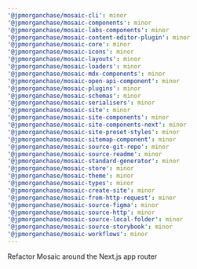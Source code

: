 ```yaml
---
'@jpmorganchase/mosaic-cli': minor
'@jpmorganchase/mosaic-components': minor
'@jpmorganchase/mosaic-labs-components': minor
'@jpmorganchase/mosaic-content-editor-plugin': minor
'@jpmorganchase/mosaic-core': minor
'@jpmorganchase/mosaic-icons': minor
'@jpmorganchase/mosaic-layouts': minor
'@jpmorganchase/mosaic-loaders': minor
'@jpmorganchase/mosaic-mdx-components': minor
'@jpmorganchase/mosaic-open-api-component': minor
'@jpmorganchase/mosaic-plugins': minor
'@jpmorganchase/mosaic-schemas': minor
'@jpmorganchase/mosaic-serialisers': minor
'@jpmorganchase/mosaic-site': minor
'@jpmorganchase/mosaic-site-components': minor
'@jpmorganchase/mosaic-site-components-next': minor
'@jpmorganchase/mosaic-site-preset-styles': minor
'@jpmorganchase/mosaic-sitemap-component': minor
'@jpmorganchase/mosaic-source-git-repo': minor
'@jpmorganchase/mosaic-source-readme': minor
'@jpmorganchase/mosaic-standard-generator': minor
'@jpmorganchase/mosaic-store': minor
'@jpmorganchase/mosaic-theme': minor
'@jpmorganchase/mosaic-types': minor
'@jpmorganchase/mosaic-create-site': minor
'@jpmorganchase/mosaic-from-http-request': minor
'@jpmorganchase/mosaic-source-figma': minor
'@jpmorganchase/mosaic-source-http': minor
'@jpmorganchase/mosaic-source-local-folder': minor
'@jpmorganchase/mosaic-source-storybook': minor
'@jpmorganchase/mosaic-workflows': minor
---
```


Refactor Mosaic around the Next.js app router
